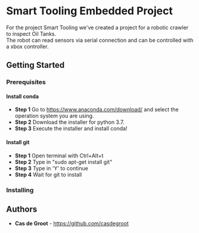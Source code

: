 # Smart Tooling Embedded Project

For the project Smart Tooling we've created a project for a robotic crawler to inspect Oil Tanks.  
The robot can read sensors via serial connection and can be controlled with a xbox controller.  

## Getting Started

### Prerequisites

#### Install conda
* **Step 1** Go to https://www.anaconda.com/download/ and select the operation system you are using.
* **Step 2** Download the installer for python 3.7. 
* **Step 3** Execute the installer and install conda!

#### Install git
* **Step 1** Open terminal with Ctrl+Alt+t  
* **Step 2** Type in "sudo apt-get install git"
* **Step 3** Type in 'Y' to continue
* **Step 4** Wait for git to install

### Installing

## Authors

* **Cas de Groot** - https://github.com/casdegroot

